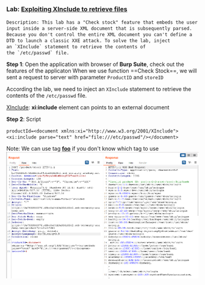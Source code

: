 

### Lab: [Exploiting XInclude to retrieve files](https://portswigger.net/web-security/xxe/lab-xinclude-attack)


	Description: This lab has a "Check stock" feature that embeds the user input inside a server-side XML document that is subsequently parsed. Because you don't control the entire XML document you can't define a DTD to launch a classic XXE attack. To solve the lab, inject an `XInclude` statement to retrieve the contents of the `/etc/passwd` file.


**Step 1**: Open the application with browser of **Burp Suite**, check out the features of the applicaton
When we use function ==Check Stock==, we will sent a request  to server with parameter `ProductID` and `storeID`

According the lab, we need to inject an `XInclude` statement to retrieve the contents of the `/etc/passwd` file.

[XInclude](https://www.w3.org/TR/xinclude/): **xi:include** element can points to an external document

**Step 2**: Script

```
productId=<document xmlns:xi="http://www.w3.org/2001/XInclude"><xi:include parse="text" href="file:///etc/passwd"/></document>
```
Note: We can use tag [**foo**](http://www.catb.org/jargon/html/F/foo.html) if you don't know which tag to use
![](../../Img_note/Pasted%20image%2020221212102428.png)

